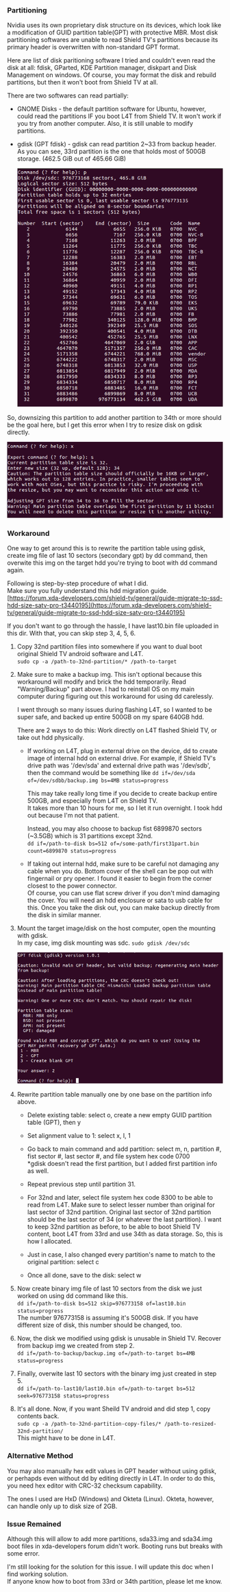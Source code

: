 ### Partitioning
Nvidia uses its own proprietary disk structure on its devices, which look like a modification of GUID partition table(GPT) with protective MBR. Most disk partitioning softwares are unable to read Shield TV's partitions because its primary header is overwritten with non-standard GPT format.

Here are list of disk paritioning software I tried and couldn't even read the disk at all: fdisk, GParted, KDE Partition manager, diskpart and Disk Management on windows. Of course, you may format the disk and rebuild partitions, but then it won't boot from Shield TV at all.

There are two softwares can read partially:

- GNOME Disks - the default partition software for Ubuntu, however, could read the partitions IF you boot L4T from Shield TV. It won't work if you try from another computer. Also, it is still unable to modify partitions.

- gdisk (GPT fdisk) - gdisk can read partition 2~33 from backup header. As you can see, 33rd partition is the one that holds most of 500GB storage. (462.5 GiB out of 465.66 GiB)

   ![table](https://github.com/na6an/ShieldTV/blob/master/images/print%20table.png)

So, downsizing this partition to add another partition to 34th or more should be the goal here, but I get this error when I try to resize disk on gdisk directly.

   ![error](https://github.com/na6an/ShieldTV/blob/master/images/sector%20overlap%20error.png)


### Workaround  
One way to get around this is to rewrite the partition table using gdisk, create img file of last 10 sectors (secondary gpt) by dd command, then overwite this img on the target hdd you're trying to boot with dd command again.

Following is step-by-step procedure of what I did.  
Make sure you fully understand this hdd migration guide.  
[https://forum.xda-developers.com/shield-tv/general/guide-migrate-to-ssd-hdd-size-satv-pro-t3440195](https://forum.xda-developers.com/shield-tv/general/guide-migrate-to-ssd-hdd-size-satv-pro-t3440195)

If you don't want to go through the hassle, I have last10.bin file uploaded in this dir. With that, you can skip step 3, 4, 5, 6.

1. Copy 32nd partition files into somewhere if you want to dual boot original Shield TV android software and L4T.  
`sudo cp -a /path-to-32nd-partition/* /path-to-target`

2. Make sure to make a backup img. This isn't optional because this workaround will modify and brick the hdd temporarily. Read "Warning/Backup" part above. I had to reinstall OS on my main computer during figuring out this workaround for using dd carelessly.

   I went through so many issues during flashing L4T, so I wanted to be super safe, and backed up entire 500GB on my spare 640GB hdd.

   There are 2 ways to do this:
   Work directly on L4T flashed Shield TV, or take out hdd physically.

    - If working on L4T, plug in external drive on the device,
   dd to create image of internal hdd on external drive. For example, if Shield TV's drive path was '/dev/sda' and external drive path was '/dev/sdb', then the command would be something like `dd if=/dev/sda of=/dev/sdbb/backup.img bs=4MB status=progress`

      This may take really long time if you decide to create backup entire 500GB, and especially from L4T on Shield TV.  
      It takes more than 10 hours for me, so I let it run overnight. I took hdd out because I'm not that patient.

      Instead, you may also choose to backup fist 6899870 sectors (~3.5GB) which is 31 partitions except 32nd.  
   `dd if=/path-to-disk bs=512 of=/some-path/first31part.bin count=6899870 status=progress`

   - If taking out internal hdd, make sure to be careful not damaging any cable when you do. Bottom cover of the shell can be pop out with fingernail or pry opener. I found it easier to begin from the corner closest to the power connector.  
   Of course, you can use flat screw driver if you don't mind damaging the cover. You will need an hdd enclosure or sata to usb cable for this. Once you take the disk out, you can make backup directly from the disk in similar manner.

3. Mount the target image/disk on the host computer, open the mounting with gdisk.  
In my case, img disk mounting was sdc. `sudo gdisk /dev/sdc`

   ![gdisk](https://github.com/na6an/ShieldTV/blob/master/images/gdisk.png)

4. Rewrite partition table manually one by one base on the partition info above.  

    - Delete existing table: select o, create a new empty GUID partition table (GPT), then y
    - Set alignment value to 1: select x, l, 1
    - Go back to main command and add partition: select m, n, partition #, fist sector #, last sector #, and file system hex code 0700  
   *gdisk doesn't read the first partition, but I added first partition info as well.
    - Repeat previous step until partition 31.
    - For 32nd and later, select file system hex code 8300 to be able to read from L4T. Make sure to select lesser number than original for last sector of 32nd partition. Original last sector of 32nd partition should be the last sector of 34 (or whatever the last partition). I want to keep 32nd partition as before, to be able to boot Shield TV content, boot L4T from 33rd and use 34th as data storage. So, this is how I allocated.

    - Just in case, I also changed every partition's name to match to the original partition: select c
    - Once all done, save to the disk: select w

5. Now create binary img file of last 10 sectors from the disk we just worked on using dd command like this.  
`dd if=/path-to-disk bs=512 skip=976773158 of=last10.bin status=progress`  
The number 976773158 is assuming it's 500GB disk. If you have different size of disk, this number should be changed, too. 

6. Now, the disk we modified using gdisk is unusable in Shield TV. Recover from backup img we created from step 2.  
`dd if=/path-to-backup/backup.img of=/path-to-target bs=4MB status=progress`

7. Finally, overwite last 10 sectors with the binary img just created in step 5.  
`dd if=/path-to-last10/last10.bin of=/path-to-target bs=512 seek=976773158 status=progress`

8. It's all done. Now, if you want Sheild TV android and did step 1, copy contents back.  
`sudo cp -a /path-to-32nd-partition-copy-files/* /path-to-resized-32nd-partition/`  
This might have to be done in L4T.

### Alternative Method
You may also manually hex edit values in GPT header without using gdisk, or perhapds even without dd by editing directly in L4T. In order to do this, you need hex editor with CRC-32 checksum capability. 

The ones I used are HxD (Windows) and Okteta (Linux). Okteta, however, can handle only up to disk size of 2GB.

### Issue Remained
Although this will allow to add more partitions, sda33.img and sda34.img boot files in xda-developers forum didn't work. Booting runs but breaks with some error.  

I'm still looking for the solution for this issue. I will update this doc when I find working solution.  
If anyone know how to boot from 33rd or 34th partition, please let me know.
